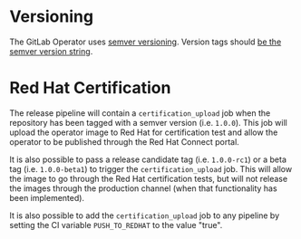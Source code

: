 # Versioning

The GitLab Operator uses [semver versioning](https://semver.org/).
Version tags should [be the semver version string](../adr/0009-version-tagging.md).

# Red Hat Certification

The release pipeline will contain a `certification_upload` job when the
repository has been tagged with a semver version
(i.e. `1.0.0`). This job will upload the operator image to Red Hat for
certification test and allow the operator to be published through the
Red Hat Connect portal.

It is also possible to pass a release candidate tag (i.e. `1.0.0-rc1`) or  a
beta tag (i.e. `1.0.0-beta1`) to trigger the `certification_upload` job.
This will allow the image to go through the Red Hat certification tests, but
will not release the images through the production channel (when that
functionality has been implemented).

It is also possible to add the `certification_upload` job to any pipeline
by setting the CI variable `PUSH_TO_REDHAT` to the value "true".
